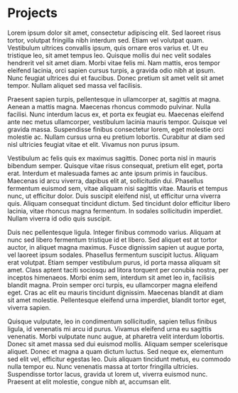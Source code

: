 # Projects

Lorem ipsum dolor sit amet, consectetur adipiscing elit. Sed laoreet risus tortor, volutpat fringilla nibh interdum sed. Etiam vel volutpat quam. Vestibulum ultrices convallis ipsum, quis ornare eros varius et. Ut eu tristique leo, sit amet tempus leo. Quisque mollis dui nec velit sodales hendrerit vel sit amet diam. Morbi vitae felis mi. Nam mattis, eros tempor eleifend lacinia, orci sapien cursus turpis, a gravida odio nibh at ipsum. Nunc feugiat ultrices dui et faucibus. Donec pretium sit amet velit sit amet tempor. Nullam aliquet sed massa vel facilisis.

Praesent sapien turpis, pellentesque in ullamcorper at, sagittis at magna. Aenean a mattis magna. Maecenas rhoncus commodo pulvinar. Nulla facilisi. Nunc interdum lacus ex, et porta ex feugiat eu. Maecenas eleifend ante nec metus ullamcorper, vestibulum lacinia mauris tempor. Quisque vel gravida massa. Suspendisse finibus consectetur lorem, eget molestie orci molestie ac. Nullam cursus urna eu pretium lobortis. Curabitur at diam sed nisl ultricies feugiat vitae et elit. Vivamus non purus ipsum.

Vestibulum ac felis quis ex maximus sagittis. Donec porta nisl in mauris bibendum semper. Quisque vitae risus consequat, pretium elit eget, porta erat. Interdum et malesuada fames ac ante ipsum primis in faucibus. Maecenas id arcu viverra, dapibus elit at, sollicitudin dui. Phasellus fermentum euismod sem, vitae aliquam nisi sagittis vitae. Mauris et tempus nunc, ut efficitur dolor. Duis suscipit eleifend nisl, ut efficitur urna viverra quis. Aliquam consequat tincidunt dictum. Sed tincidunt dolor efficitur libero lacinia, vitae rhoncus magna fermentum. In sodales sollicitudin imperdiet. Nullam viverra id odio quis suscipit.

Duis nec pellentesque ligula. Integer finibus commodo varius. Aliquam at nunc sed libero fermentum tristique id et libero. Sed aliquet est at tortor auctor, in aliquet magna maximus. Fusce dignissim sapien ut augue porta, vel laoreet ipsum sodales. Phasellus fermentum suscipit luctus. Aliquam erat volutpat. Etiam semper vestibulum purus, id porta massa aliquam sit amet. Class aptent taciti sociosqu ad litora torquent per conubia nostra, per inceptos himenaeos. Morbi enim sem, interdum sit amet leo in, facilisis blandit magna. Proin semper orci turpis, eu ullamcorper magna eleifend eget. Cras ac elit eu mauris tincidunt dignissim. Maecenas blandit at diam sit amet molestie. Pellentesque eleifend urna imperdiet, blandit tortor eget, viverra sapien.

Quisque vulputate, leo in condimentum sollicitudin, sapien tellus finibus ligula, id venenatis mi arcu id purus. Vivamus eleifend urna eu sagittis venenatis. Morbi vulputate nunc augue, at pharetra velit interdum lobortis. Donec sit amet massa sed dui euismod mollis. Aliquam semper scelerisque aliquet. Donec et magna a quam dictum luctus. Sed neque ex, elementum sed elit vel, efficitur egestas leo. Duis aliquam tincidunt metus, eu commodo nulla tempor eu. Nunc venenatis massa at tortor fringilla ultricies. Suspendisse tortor lacus, gravida ut lorem ut, viverra euismod nunc. Praesent at elit molestie, congue nibh at, accumsan elit.